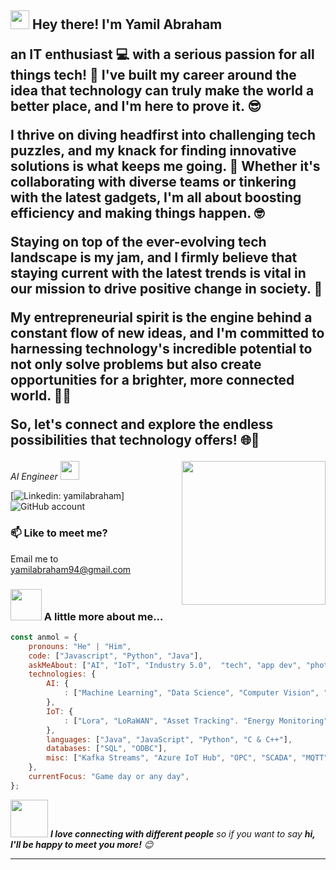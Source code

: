 <p><h2><img src="https://emojis.slackmojis.com/emojis/images/1531849430/4246/blob-sunglasses.gif?1531849430" width="30"/> Hey there! I'm Yamil Abraham</p>
an IT enthusiast 💻 with a serious passion for all things tech! 🚀 I've built my career around the idea that technology can truly make the world a better place, and I'm here to prove it. 😎

I thrive on diving headfirst into challenging tech puzzles, and my knack for finding innovative solutions is what keeps me going. 🧩 Whether it's collaborating with diverse teams or tinkering with the latest gadgets, I'm all about boosting efficiency and making things happen. 🤓

Staying on top of the ever-evolving tech landscape is my jam, and I firmly believe that staying current with the latest trends is vital in our mission to drive positive change in society. 🌟

My entrepreneurial spirit is the engine behind a constant flow of new ideas, and I'm committed to harnessing technology's incredible potential to not only solve problems but also create opportunities for a brighter, more connected world. 🌈💡

So, let's connect and explore the endless possibilities that technology offers! 🌐🤝</h2>

<img align='right' src="https://media.giphy.com/media/M9gbBd9nbDrOTu1Mqx/giphy.gif" width="230">
<p><em>AI Engineer
</a><img src="https://media.giphy.com/media/WUlplcMpOCEmTGBtBW/giphy.gif" width="30"> 
</em></p>

[![Linkedin: yamilabraham](https://img.shields.io/badge/-yamilabraham-blue?style=flat-square&logo=Linkedin&logoColor=white&link=https://www.linkedin.com/in/yamilabraham/)]
![GitHub account](https://img.shields.io/github/followers/yamil-abraham?label=Follow&style=social)

### 📫 Like to meet me?

Email me to yamilabraham94@gmail.com

### <img src="https://media.giphy.com/media/VgCDAzcKvsR6OM0uWg/giphy.gif" width="50"> A little more about me...  

```javascript
const anmol = {
    pronouns: "He" | "Him",
    code: ["Javascript", "Python", "Java"],
    askMeAbout: ["AI", "IoT", "Industry 5.0",  "tech", "app dev", "photography", "padel", "tennis", "ski", "mountains"],
    technologies: {
        AI: {
            : ["Machine Learning", "Data Science", "Computer Vision", "Data Analysis"],
        },
        IoT: {
            : ["Lora", "LoRaWAN", "Asset Tracking". "Energy Monitoring", "Anomaly Detection", "Predictive Modelling"]
        },
        languages: ["Java", "JavaScript", "Python", "C & C++"],
        databases: ["SQL", "ODBC"],
        misc: ["Kafka Streams", "Azure IoT Hub", "OPC", "SCADA", "MQTT"]
    },
    currentFocus: "Game day or any day",
};
```

<img src="https://media.giphy.com/media/LnQjpWaON8nhr21vNW/giphy.gif" width="60"> <em><b>I love connecting with different people</b> so if you want to say <b>hi, I'll be happy to meet you more!</b> 😊</em>

---
